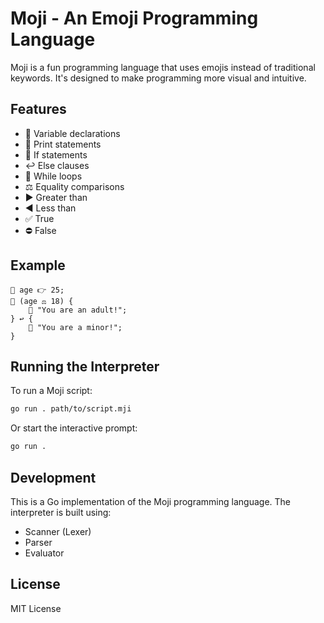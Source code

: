 # Moji - An Emoji Programming Language

Moji is a fun programming language that uses emojis instead of traditional keywords. It's designed to make programming more visual and intuitive.

## Features

- 🎁 Variable declarations
- 📢 Print statements
- 🔀 If statements
- ↩️ Else clauses
- 🔄 While loops
- ⚖️ Equality comparisons
- ▶️ Greater than
- ◀️ Less than
- ✅ True
- ⛔️ False

## Example

```lox
🎁 age 👉 25;
🔀 (age ⚖️ 18) {
    📢 "You are an adult!";
} ↩️ {
    📢 "You are a minor!";
}
```

## Running the Interpreter

To run a Moji script:

```bash
go run . path/to/script.mji
```

Or start the interactive prompt:

```bash
go run .
```

## Development

This is a Go implementation of the Moji programming language. The interpreter is built using:

- Scanner (Lexer)
- Parser
- Evaluator

## License

MIT License
